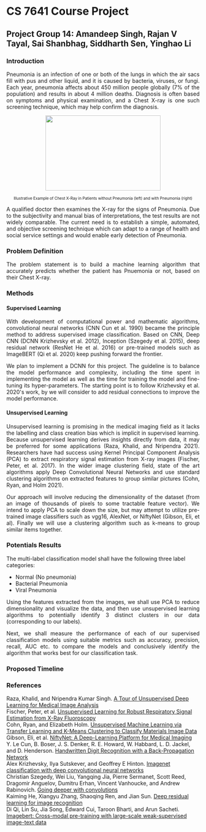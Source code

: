 # CS 7641 Course Project

## Project Group 14: Amandeep Singh, Rajan V Tayal, Sai Shanbhag, Siddharth Sen, Yinghao Li

### Introduction
<p align="justify">
Pneumonia is an infection of one or both of the lungs in which the air sacs fill with pus and other liquid, and it is caused by bacteria, viruses, or fungi. Each year, pneumonia affects about 450 million people globally (7% of the population) and results in about 4 million deaths. Diagnosis is often based on symptoms and physical examination, and a Chest X-ray is one such screening technique, which may help confirm the diagnosis.</p>
<p align="center">
<img width="300" height="196" src="https://miro.medium.com/max/1400/1*caVi5_pTsarvYlqkarijOg.png">
</p>
<p align = "center">
<font size="1">Illustrative Example of Chest X-Ray in Patients without Pneumonia (left) and with Pneumonia (right)</font>
</p>
<p align="justify">
A qualified doctor then examines the X-ray for the signs of Pneumonia. Due to the subjectivity and manual bias of interpretations, the test results are not widely comparable. The current need is to establish a simple, automated, and objective screening technique which can adapt to a range of health and social service settings and would enable early detection of Pneumonia.</p>

### Problem Definition
<p align="justify">
The problem statement is to build a machine learning algorithm that accurately predicts whether the patient has Pnuemonia or not, based on their Chest X-ray.</p>

### Methods

#### Supervised Learning

<p align="justify">
<!-- Supervised image classification is a fundamental and well-studied problem in the computer vision (CV) area. -->
<!-- The accuracy of recent models facilitates the wild-usage of image classification and image segmentation techniques in the real world. -->
<!-- In the pre-deep neural network (DNN) era, machine learning techniques such as decision tree or support vector machine (SVM). -->
With development of computational power and mathematic algorithms, convolutional neural networks (CNN Cun et al. 1990) became the principle method to address supervised image classification.
Based on CNN, Deep CNN (DCNN Krizhevsky et al. 2012), Inception (Szegedy et al. 2015), deep residual network (ResNet He et al. 2016) or pre-trained models such as ImageBERT (Qi et al. 2020) keep pushing forward the frontier.</p>
<p align="justify">
We plan to implement a DCNN for this project.
The guideline is to balance the model performance and complexity, including the time spent in implementing the model as well as the time for training the model and fine-tuning its hyper-parameters.
The starting point is to follow Krizhevsky et al. 2020's work, by we will consider to add residual connections to improve the model performance.</p>


#### Unsupervised Learning
<p align="justify">
Unsupervised learning is promising in the medical imaging field as it lacks the labelling and class creation bias which is implicit in supervised learning. Because unsupervised learning derives insights directly from data, it may be preferred for some applications (Raza, Khalid, and Nripendra 2021). Researchers have had success using Kernel Principal Component Analysis (PCA) to extract respiratory signal estimation from X-ray images (Fischer, Peter, et al. 2017). In the wider image clustering field, state of the art algorithms apply Deep Convolutional Neural Networks and use standard clustering algorithms on extracted features to group similar pictures (Cohn, Ryan, and Holm 2021). </p>
<p align="justify">
Our approach will involve reducing the dimensionality of the dataset (from an image of thousands of pixels to some tractable feature vector). We intend to apply PCA to scale down the size, but may attempt to utilize pre-trained image classifiers such as vgg16, AlexNet, or NiftyNet (Gibson, Eli, et al). Finally we will use a clustering algorithm such as k-means to group similar items together.</p>


### Potentials Results

The multi-label classification model shall have the following three label categories:

<ul>
<li>Normal (No pneumonia)</li>
<li>Bacterial Pneumonia</li>
<li>Viral Pneumonia</li>
</ul>

<p align="justify">
Using the features extracted from the images, we shall use PCA to reduce dimensionality and visualize the data, and then use unsupervised learning algorithms to potentially identify 3 distinct clusters in our data (corresponding to our labels).</p>
<p align="justify">
Next, we shall measure the performance of each of our supervised classification models using suitable metrics such as accuracy, precision, recall, AUC etc. to compare the models and conclusively identify the algorithm that works best for our classification task.</p>

### Proposed Timeline

### References
Raza, Khalid, and Nripendra Kumar Singh. [A Tour of Unsupervised Deep Learning for Medical Image Analysis](https://doi.org/10.2174/1573405617666210127154257)<br>
Fischer, Peter, et al. [Unsupervised Learning for Robust Respiratory Signal Estimation from X-Ray Fluoroscopy](https://doi.org/10.1109/tmi.2016.2609888) <br>
Cohn, Ryan, and Elizabeth Holm. [Unsupervised Machine Learning via Transfer Learning and K-Means Clustering to Classify Materials Image Data](https://doi.org/10.1007/s40192-021-00205-8) <br>
Gibson, Eli, et al. [NiftyNet: A Deep-Learning Platform for Medical Imaging](https://doi.org/10.1016/j.cmpb.2018.01.025)<br>
Y. Le Cun, B. Boser, J. S. Denker, R. E. Howard, W. Habbard, L. D. Jackel, and D. Henderson. [Handwritten Digit Recognition with a Back-Propagation Network](https://dl.acm.org/doi/10.5555/2969830.2969879)<br>
Alex Krizhevsky, Ilya Sutskever, and Geoffrey E Hinton. [Imagenet classification with deep convolutional neural networks](https://proceedings.neurips.cc/paper/2012/file/c399862d3b9d6b76c8436e924a68c45b-Paper.pdf) <br>
Christian Szegedy, Wei Liu, Yangqing Jia, Pierre Sermanet, Scott Reed, Dragomir Anguelov, Dumitru Erhan, Vincent Vanhoucke, and Andrew Rabinovich. [Going deeper with convolutions](https://doi.org/10.1109/CVPR.2015.7298594) <br>
Kaiming He, Xiangyu Zhang, Shaoqing Ren, and Jian Sun. [Deep residual learning for image recognition](https://doi.org/10.1109/CVPR.2016.90) <br>
Di Qi, Lin Su, Jia Song, Edward Cui, Taroon Bharti, and Arun Sacheti. [Imagebert: Cross-modal pre-training with large-scale weak-supervised image-text data](https://arxiv.org/abs/2001.07966)
